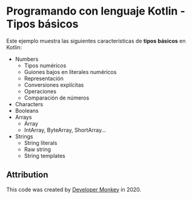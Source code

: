 # Programando con lenguaje Kotlin - Tipos básicos

Este ejemplo muestra las siguientes características de **tipos básicos** en Kotlin:

* Numbers
    * Tipos numéricos
    * Guiones bajos en literales numéricos
    * Representación
    * Conversiones explícitas
    * Operaciones
    * Comparación de números
* Characters
* Booleans
* Arrays
    * Array
    * IntArray, ByteArray, ShortArray...
* Strings
    * String literals
    * Raw string
    * String templates

## Attribution

This code was created by [Developer Monkey](https://developermonkey.es) in 2020.